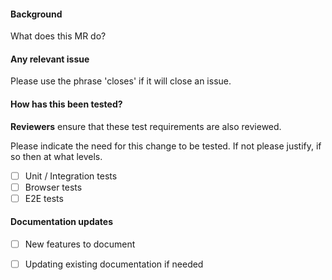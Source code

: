 #### Background

What does this MR do?

#### Any relevant issue

Please use the phrase 'closes' if it will close an issue.

#### How has this been tested?

**Reviewers** ensure that these test requirements are also reviewed.

Please indicate the need for this change to be tested. If not please justify, if so then at what levels. 

- [ ] Unit / Integration tests
- [ ] Browser tests
- [ ] E2E tests

#### Documentation updates

- [ ] New features to document
- [ ] Updating existing documentation if needed

